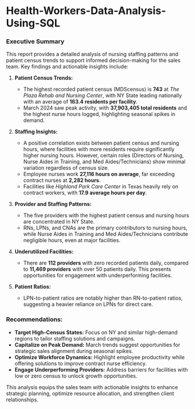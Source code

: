 # Health-Workers-Data-Analysis-Using-SQL

### **Executive Summary**  

This report provides a detailed analysis of nursing staffing patterns and patient census trends to support informed decision-making for the sales team. Key findings and actionable insights include:  

1. **Patient Census Trends:**  
   - The highest recorded patient census (MDScensus) is **743** at *The Plaza Rehab and Nursing Center*, with NY State leading nationally with an average of **163.4 residents per facility**.  
   - March 2024 saw peak activity, with **37,903,405 total residents** and the highest nurse hours logged, highlighting seasonal spikes in demand.  

2. **Staffing Insights:**  
   - A positive correlation exists between patient census and nursing hours, where facilities with more residents require significantly higher nursing hours. However, certain roles (Directors of Nursing, Nurse Aides in Training, and Med Aides/Technicians) show minimal variation regardless of census size.  
   - Employee nurses work **27,116 hours on average**, far exceeding contract nurses at **2,282 hours**.
   - Facilities like *Highland Park Care Center* in Texas heavily rely on contract workers, with **17.9 average hours per day**.  

3. **Provider and Staffing Patterns:**  
   - The five providers with the highest patient census and nursing hours are concentrated in NY State.  
   - RNs, LPNs, and CNAs are the primary contributors to nursing hours, while Nurse Aides in Training and Med Aides/Technicians contribute negligible hours, even at major facilities.  

4. **Underutilized Facilities:**  
   - There are **112 providers** with zero recorded patients daily, compared to **11,469 providers** with over 50 patients daily. This presents opportunities for engagement with underperforming facilities.  

5. **Patient Ratios:**  
   - LPN-to-patient ratios are notably higher than RN-to-patient ratios, suggesting a heavier reliance on LPNs for direct care.  

### **Recommendations:**  
- **Target High-Census States:** Focus on NY and similar high-demand regions to tailor staffing solutions and campaigns.  
- **Capitalize on Peak Demand:** March trends suggest opportunities for strategic sales alignment during seasonal spikes.  
- **Optimize Workforce Dynamics:** Highlight employee productivity while offering solutions to improve contract nurse efficiency.  
- **Engage Underperforming Providers:** Address barriers for facilities with low or zero census to unlock growth opportunities.  

This analysis equips the sales team with actionable insights to enhance strategic planning, optimize resource allocation, and strengthen client relationships.
